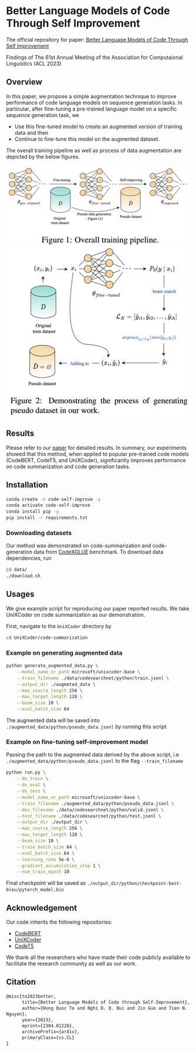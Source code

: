 # Better Language Models of Code Through Self Improvement
The official repository for paper: [Better Language Models of Code Through Self Improvement](https://arxiv.org/pdf/2304.01228.pdf)

Findings of The 61st Annual Meeting of the Association for Computaional Linguistics (ACL 2023)

## Overview
In this paper, we propose a simple augmentation technique to improve performance of code language models on sequence generation tasks. In particular, after fine-tuning a pre-trained language model on a specific sequence generation task, we
- Use this fine-tuned model to create an augmented version of training data and then
- Continue to fine-tune this model on the augmented dataset.

The overall training pipeline as well as process of data augmentation are depicted by the below figures.

![Overall training pipeline](./assets/pipeline.png)
![Demonstrating the process of generating augmented datasets in our work](./assets/augmentation.png)

## Results
Please refer to our [paper](https://arxiv.org/pdf/2304.01228.pdf) for detailed results. In summary, our experiments showed that this method, when applied to popular pre-trained code models (CodeBERT, CodeT5, and UniXCoder), significantly improves performance on code summarization and code generation tasks.
## Installation
```bash
conda create -n code-self-improve -y
conda activate code-self-improve
conda install pip -y
pip install -r requirements.txt
```
### Downloading datasets
Our method was demonstrated on code-summarization and code-generation data from [CodeXGLUE](https://github.com/microsoft/CodeXGLUE) benchmark. To download data dependencies, run
```bash
cd data/
./download.sh
```
## Usages
We give example script for reproducing our paper reported results. We take UniXCoder on code summarization as our demonstration.

First, navigate to the `UniXCoder` directory by

```bash
cd UniXCoder/code-summarization
```

### Example on generating augmented data
```bash
python generate_augmented_data.py \
    --model_name_or_path microsoft/unixcoder-base \
    --train_filename ./data/codesearchnet/python/train.jsonl \
    --output_dir ./augmeted_data \
    --max_soucre_length 256 \
    --max_target_length 128 \
    --beam_size 10 \
    --eval_batch_size 64
```
The augmented data will be saved into `./augmented_data/python/pseudo_data.jsonl` by running this script

### Example on fine-tuning self-improvement model
Passing the path to the augmented data derived by the above script, i.e `./augmented_data/python/pseudo_data.jsonl` to the flag `--train_filename`
```bash
python run.py \
    --do_train \
    --do_eval \
    --do_test \
    --model_name_or_path microsoft/unixcoder-base \
    --train_filename ./augmented_data/python/pseudo_data.jsonl \
    --dev_filename ./data/codesearchnet/python/valid.jsonl \
    --test_filename ./data/codesearcnet/python/test.jsonl \
    --output_dir ./output_dir \
    --max_source_length 256 \
    --max_target_length 128 \
    --beam_size 10 \
    --train_batch_size 64 \
    --eval_batch_size 64 \
    --learning_rate 5e-6 \
    --gradient_accumulation_step 1 \
    --num_train_epoch 10
```
Final checkpoint will be saved as `./output_dir/python/checkpoint-best-bleu/pytorch_model.bin`

## Acknowledgement
Our code inherits the following repositories:
- [CodeBERT](https://github.com/microsoft/CodeBERT)
- [UniXCoder](https://github.com/microsoft/CodeBERT/tree/master/UniXcoder)
- [CodeT5](https://github.com/salesforce/CodeT5)

We thank all the researchers who have made their code publicly available to facilitate the research community as well as our work.

## Citation
```
@misc{to2023better,
      title={Better Language Models of Code through Self-Improvement}, 
      author={Hung Quoc To and Nghi D. Q. Bui and Jin Guo and Tien N. Nguyen},
      year={2023},
      eprint={2304.01228},
      archivePrefix={arXiv},
      primaryClass={cs.CL}
}
```
